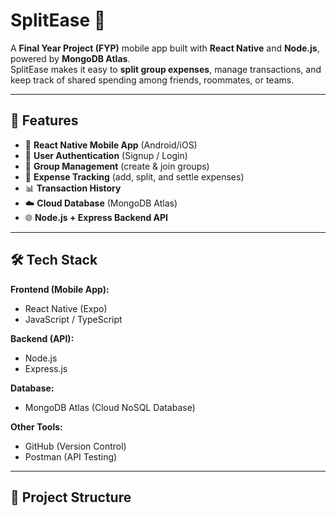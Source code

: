 # SplitEase 💸

A **Final Year Project (FYP)** mobile app built with **React Native** and **Node.js**, powered by **MongoDB Atlas**.  
SplitEase makes it easy to **split group expenses**, manage transactions, and keep track of shared spending among friends, roommates, or teams.  

---

## 🚀 Features
- 📱 **React Native Mobile App** (Android/iOS)  
- 🔑 **User Authentication** (Signup / Login)  
- 👥 **Group Management** (create & join groups)  
- 💸 **Expense Tracking** (add, split, and settle expenses)  
- 📊 **Transaction History**  
- ☁️ **Cloud Database** (MongoDB Atlas)  
- 🌐 **Node.js + Express Backend API**  

---

## 🛠️ Tech Stack
**Frontend (Mobile App):**
- React Native (Expo)
- JavaScript / TypeScript  

**Backend (API):**
- Node.js
- Express.js  

**Database:**
- MongoDB Atlas (Cloud NoSQL Database)  

**Other Tools:**
- GitHub (Version Control)
- Postman (API Testing)  

---

## 📂 Project Structure
